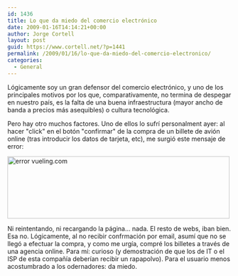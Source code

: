 ```yaml
---
id: 1436
title: Lo que da miedo del comercio electrónico
date: 2009-01-16T14:14:21+00:00
author: Jorge Cortell
layout: post
guid: https://www.cortell.net/?p=1441
permalink: /2009/01/16/lo-que-da-miedo-del-comercio-electronico/
categories:
  - General
---
```

Lógicamente soy un gran defensor del comercio electrónico, y uno de los principales motivos por los que, comparativamente, no termina de despegar en nuestro país, es la falta de una buena infraestructura (mayor ancho de banda a precios más asequibles) o cultura tecnológica.

Pero hay otro muchos factores. Uno de ellos lo sufrí personalment ayer: al hacer "click" en el botón "confirmar" de la compra de un billete de avión online (tras introducir los datos de tarjeta, etc), me surgió este mensaje de error:

<img src="https://farm4.static.flickr.com/3326/3201379600_241196f72a.jpg" alt="error vueling.com" width="500" height="140" />

Ni reintentando, ni recargando la página... nada. El resto de webs, iban bien. Esa no. Lógicamente, al no recibir confrmación por email, asumí que no se llegó a efectuar la compra, y como me urgía, compré los billetes a través de una agencia online. Para mí: curioso (y demostración de que los de IT o el ISP de esta compañía deberían recibir un rapapolvo). Para el usuario menos acostumbrado a los odernadores: da miedo.